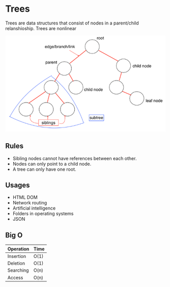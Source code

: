 # Trees

Trees are data structures that consist of nodes in a parent/child relanshioship. Trees are nonlinear

![Tree structure](./example_tree.png)

## Rules
- Sibling nodes cannot have references between each other.
- Nodes can only point to a child node.
- A tree can only have one root.

## Usages
- HTML DOM
- Network routing
- Artificial intelligence
- Folders in operating systems
- JSON

## Big O

| Operation | Time |
| --------- | ---- |
| Insertion | O(1) |
| Deletion  | O(1) |
| Searching | O(n) |
| Access    | O(n) |
